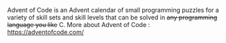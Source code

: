 Advent of Code is an Advent calendar of small programming puzzles for a variety of skill sets and skill levels that can be solved in ~~any programming language you like~~ C.
More about Advent of Code : https://adventofcode.com/
